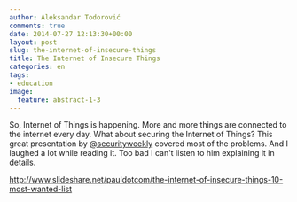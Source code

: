 ```yaml
---
author: Aleksandar Todorović
comments: true
date: 2014-07-27 12:13:30+00:00
layout: post
slug: the-internet-of-insecure-things
title: The Internet of Insecure Things
categories: en
tags:
- education
image:
  feature: abstract-1-3
---
```


So, Internet of Things is happening. More and more things are connected to the internet every day. What about securing the Internet of Things? This great presentation by [@securityweekly](https://twitter.com/securityweekly) covered most of the problems. And I laughed a lot while reading it. Too bad I can't listen to him explaining it in details.

http://www.slideshare.net/pauldotcom/the-internet-of-insecure-things-10-most-wanted-list
